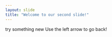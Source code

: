 ```yaml
---
layout: slide
title: "Welcome to our second slide!"
---
```

try something new
Use the left arrow to go back!
